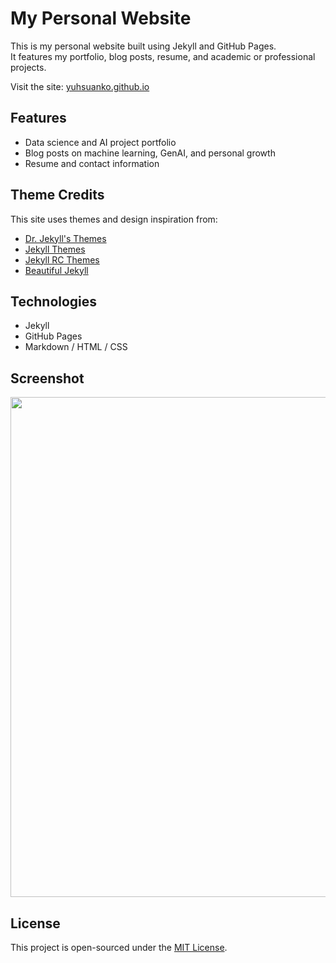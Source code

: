 # My Personal Website

This is my personal website built using Jekyll and GitHub Pages.  
It features my portfolio, blog posts, resume, and academic or professional projects.

Visit the site: [yuhsuanko.github.io](https://yuhsuanko.github.io)

## Features

- Data science and AI project portfolio
- Blog posts on machine learning, GenAI, and personal growth
- Resume and contact information

## Theme Credits

This site uses themes and design inspiration from:

- [Dr. Jekyll's Themes](https://drjekyllthemes.github.io/)
- [Jekyll Themes](http://jekyllthemes.org/)
- [Jekyll RC Themes](http://jekyllrc.github.io/jekyllthemes/)
- [Beautiful Jekyll](https://deanattali.com/beautiful-jekyll/)

## Technologies

- Jekyll
- GitHub Pages
- Markdown / HTML / CSS

## Screenshot

<img src="https://ik.imagekit.io/monicako/Screenshot%202025-05-11%20at%201.41.52%E2%80%AFAM.png?updatedAt=1746945732051" width="800">

## License

This project is open-sourced under the [MIT License](LICENSE).
